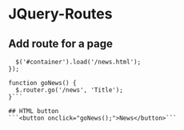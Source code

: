 # JQuery-Routes

## Add route for a page
```$.router.add('/:item', function(data) {
  $('#container').load('/news.html');
});

function goNews() {
  $.router.go('/news', 'Title');
}```

## HTML button
```<button onclick="goNews();">News</button>```
